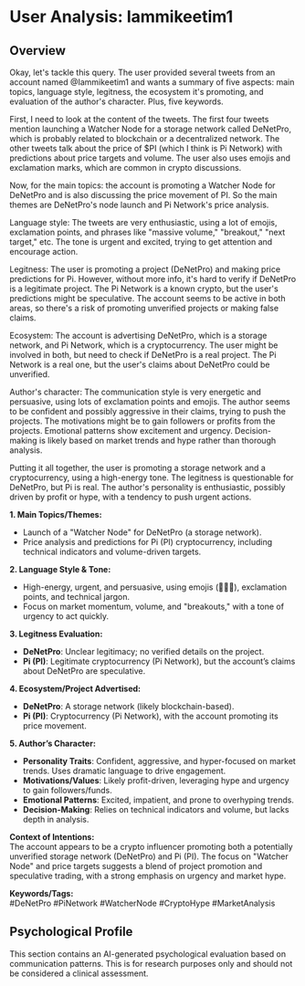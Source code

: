 # User Analysis: Iammikeetim1

## Overview

<think>
Okay, let's tackle this query. The user provided several tweets from an account named @Iammikeetim1 and wants a summary of five aspects: main topics, language style, legitness, the ecosystem it's promoting, and evaluation of the author's character. Plus, five keywords.

First, I need to look at the content of the tweets. The first four tweets mention launching a Watcher Node for a storage network called DeNetPro, which is probably related to blockchain or a decentralized network. The other tweets talk about the price of $PI (which I think is Pi Network) with predictions about price targets and volume. The user also uses emojis and exclamation marks, which are common in crypto discussions.

Now, for the main topics: the account is promoting a Watcher Node for DeNetPro and is also discussing the price movement of PI. So the main themes are DeNetPro's node launch and Pi Network's price analysis.

Language style: The tweets are very enthusiastic, using a lot of emojis, exclamation points, and phrases like "massive volume," "breakout," "next target," etc. The tone is urgent and excited, trying to get attention and encourage action.

Legitness: The user is promoting a project (DeNetPro) and making price predictions for Pi. However, without more info, it's hard to verify if DeNetPro is a legitimate project. The Pi Network is a known crypto, but the user's predictions might be speculative. The account seems to be active in both areas, so there's a risk of promoting unverified projects or making false claims.

Ecosystem: The account is advertising DeNetPro, which is a storage network, and Pi Network, which is a cryptocurrency. The user might be involved in both, but need to check if DeNetPro is a real project. The Pi Network is a real one, but the user's claims about DeNetPro could be unverified.

Author's character: The communication style is very energetic and persuasive, using lots of exclamation points and emojis. The author seems to be confident and possibly aggressive in their claims, trying to push the projects. The motivations might be to gain followers or profits from the projects. Emotional patterns show excitement and urgency. Decision-making is likely based on market trends and hype rather than thorough analysis.

Putting it all together, the user is promoting a storage network and a cryptocurrency, using a high-energy tone. The legitness is questionable for DeNetPro, but Pi is real. The author's personality is enthusiastic, possibly driven by profit or hype, with a tendency to push urgent actions.
</think>

**1. Main Topics/Themes:**  
- Launch of a "Watcher Node" for DeNetPro (a storage network).  
- Price analysis and predictions for Pi (PI) cryptocurrency, including technical indicators and volume-driven targets.  

**2. Language Style & Tone:**  
- High-energy, urgent, and persuasive, using emojis (🚀🔥🔥), exclamation points, and technical jargon.  
- Focus on market momentum, volume, and "breakouts," with a tone of urgency to act quickly.  

**3. Legitness Evaluation:**  
- **DeNetPro**: Unclear legitimacy; no verified details on the project.  
- **Pi (PI)**: Legitimate cryptocurrency (Pi Network), but the account’s claims about DeNetPro are speculative.  

**4. Ecosystem/Project Advertised:**  
- **DeNetPro**: A storage network (likely blockchain-based).  
- **Pi (PI)**: Cryptocurrency (Pi Network), with the account promoting its price movement.  

**5. Author’s Character:**  
- **Personality Traits**: Confident, aggressive, and hyper-focused on market trends. Uses dramatic language to drive engagement.  
- **Motivations/Values**: Likely profit-driven, leveraging hype and urgency to gain followers/funds.  
- **Emotional Patterns**: Excited, impatient, and prone to overhyping trends.  
- **Decision-Making**: Relies on technical indicators and volume, but lacks depth in analysis.  

**Context of Intentions:**  
The account appears to be a crypto influencer promoting both a potentially unverified storage network (DeNetPro) and Pi (PI). The focus on "Watcher Node" and price targets suggests a blend of project promotion and speculative trading, with a strong emphasis on urgency and market hype.  

**Keywords/Tags:**  
#DeNetPro #PiNetwork #WatcherNode #CryptoHype #MarketAnalysis

## Psychological Profile

This section contains an AI-generated psychological evaluation based on communication patterns. This is for research purposes only and should not be considered a clinical assessment.